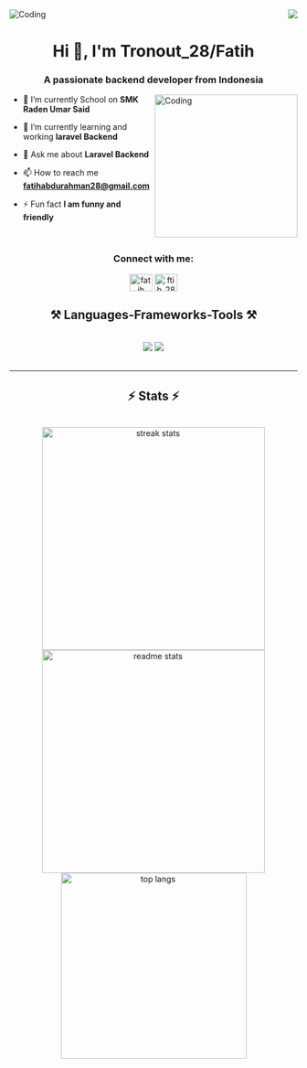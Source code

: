 <div align="center">
<img align="right" src="https://visitor-badge.laobi.icu/badge?page_id=tronout28.tronout28"/>
</div>

<img align="center" alt="Coding" src="https://miro.medium.com/v2/resize:fit:3000/1*FjidvsHyWyXeLMtGPbxkSg.gif">
<h1 align="center">Hi 👋, I'm Tronout_28/Fatih</h1>
<h3 align="center">A passionate backend developer from Indonesia</h3>
<img align="right" alt="Coding" width="250" src="https://i.redd.it/line-app-nikke-stickers-v0-ltpc59slyqyb1.gif?width=240&auto=webp&s=a934bfba681a9d29ab2febaaa91ac017875a251a">



- 🔭 I’m currently School on **SMK Raden Umar Said**

- 🌱 I’m currently learning and working **laravel Backend**

- 💬 Ask me about **Laravel Backend**

- 📫 How to reach me **fatihabdurahman28@gmail.com**

- ⚡ Fun fact **I am funny and friendly**

<br>
<h3 align="center">Connect with me:</h3>
<p align="center">
<a href="https://www.facebook.com/profile.php?id=100082216892045" target="blank"><img align="center" src="https://raw.githubusercontent.com/rahuldkjain/github-profile-readme-generator/master/src/images/icons/Social/facebook.svg" alt="fatih abdurrahman" height="30" width="40" /></a>
<a href="https://instagram.com/ftih_28_" target="blank"><img align="center" src="https://raw.githubusercontent.com/rahuldkjain/github-profile-readme-generator/master/src/images/icons/Social/instagram.svg" alt="ftih_28_" height="30" width="40" /></a>
</p>

<h2 align="center">⚒️ Languages-Frameworks-Tools ⚒️</h2>
<br/>
<div align="center">
    <img src="https://skillicons.dev/icons?i=vscode,github,postman,figma,git,laravel,php,mysql,firebase" />
    <img src="https://skillicons.dev/icons?i=html,css,javascript,nodejs,python,nextjs,flutter" /><br>
</div>

<br/>
<hr/>

<!-- <h3 align="left">Languages and Tools:</h3>
<p align="left"> <a href="https://www.figma.com/" target="_blank" rel="noreferrer"> <img src="https://www.vectorlogo.zone/logos/figma/figma-icon.svg" alt="figma" width="40" height="40"/> </a> <a href="https://firebase.google.com/" target="_blank" rel="noreferrer"> <img src="https://www.vectorlogo.zone/logos/firebase/firebase-icon.svg" alt="firebase" width="40" height="40"/> </a> <a href="https://git-scm.com/" target="_blank" rel="noreferrer"> <img src="https://www.vectorlogo.zone/logos/git-scm/git-scm-icon.svg" alt="git" width="40" height="40"/> </a> <a href="https://laravel.com/" target="_blank" rel="noreferrer"> <img src="https://i.pinimg.com/736x/ab/8b/5e/ab8b5ea6637ebd8e5755c838d952b8c1.jpg" alt="laravel" width="40" height="40"/> </a> <a href="https://www.mysql.com/" target="_blank" rel="noreferrer"> <img src="https://raw.githubusercontent.com/devicons/devicon/master/icons/mysql/mysql-original-wordmark.svg" alt="mysql" width="40" height="40"/> </a> <a href="https://nextjs.org/" target="_blank" rel="noreferrer"> <img src="https://cdn.worldvectorlogo.com/logos/nextjs-2.svg" alt="nextjs" width="40" height="40"/> </a> <a href="https://nodejs.org" target="_blank" rel="noreferrer"> <img src="https://raw.githubusercontent.com/devicons/devicon/master/icons/nodejs/nodejs-original-wordmark.svg" alt="nodejs" width="40" height="40"/> </a> <a href="https://www.php.net" target="_blank" rel="noreferrer"> <img src="https://raw.githubusercontent.com/devicons/devicon/master/icons/php/php-original.svg" alt="php" width="40" height="40"/> </a> <a href="https://postman.com" target="_blank" rel="noreferrer"> <img src="https://www.vectorlogo.zone/logos/getpostman/getpostman-icon.svg" alt="postman" width="40" height="40"/> </a> </p> 

<p><img align="left" src="https://github-readme-stats.vercel.app/api/top-langs?username=tronout28&show_icons=true&locale=en&layout=compact" alt="tronout28" /></p>

<p>&nbsp;<img align="center" src="https://github-readme-stats.vercel.app/api?username=tronout28&show_icons=true&locale=en" alt="tronout28" /></p> -->

<h2 align="center">⚡ Stats ⚡</h2>
<br>
<div align=center>
  <img width=390 src="https://github-readme-streak-stats-salesp07.vercel.app/?user=tronout28&count_private=true&theme=react&border_radius=10" alt="streak stats"/>
  <img width=390 src="https://github-readme-stats-salesp07.vercel.app/api?username=tronout28&count_private=true&show_icons=true&theme=react&rank_icon=github&border_radius=10" alt="readme stats" />
  <br/>
  <img width=325 align="center" src="https://github-readme-stats-salesp07.vercel.app/api/top-langs/?username=tronout28&hide=HTML&langs_count=8&layout=compact&theme=react&border_radius=10&size_weight=0.5&count_weight=0.5&exclude_repo=github-readme-stats" alt="top langs" />
</div>



